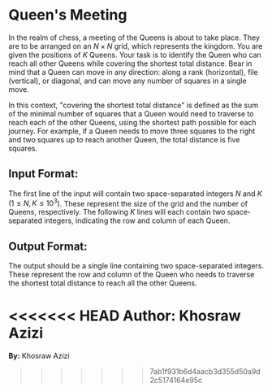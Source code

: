 # Queen's Meeting

In the realm of chess, a meeting of the Queens is about to take place. They are to be arranged on an $N \times N$ grid, which represents the kingdom. You are given the positions of $K$ Queens. Your task is to identify the Queen who can reach all other Queens while covering the shortest total distance. Bear in mind that a Queen can move in any direction: along a rank (horizontal), file (vertical), or diagonal, and can move any number of squares in a single move.

In this context, "covering the shortest total distance" is defined as the sum of the minimal number of squares that a Queen would need to traverse to reach each of the other Queens, using the shortest path possible for each journey. For example, if a Queen needs to move three squares to the right and two squares up to reach another Queen, the total distance is five squares.

## Input Format:

The first line of the input will contain two space-separated integers $N$ and $K$ $(1 \leq N, K \leq 10^3)$. These represent the size of the grid and the number of Queens, respectively. The following $K$ lines will each contain two space-separated integers, indicating the row and column of each Queen.

## Output Format:

The output should be a single line containing two space-separated integers. These represent the row and column of the Queen who needs to traverse the shortest total distance to reach all the other Queens.

<<<<<<< HEAD
**Author: Khosraw Azizi**
=======
**By:** Khosraw Azizi
>>>>>>> 7ab1f931b6d4aacb3d355d50a9d2c5174164e95c

